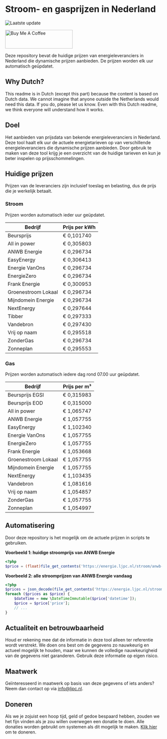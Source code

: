 # Stroom- en gasprijzen in Nederland

![Laatste update](https://img.shields.io/badge/laatste%20update-2023--07--09%2001%3A00%20CET-brightgreen)

<a href="https://www.buymeacoffee.com/Lars-" target="_blank"><img src="https://cdn.buymeacoffee.com/buttons/v2/default-orange.png" alt="Buy Me A Coffee" height="60" style="height: 60px !important;width: 217px !important;" ></a>

Deze repository bevat de huidige prijzen van energieleveranciers in Nederland die dynamische prijzen aanbieden. De prijzen worden elk uur automatisch geüpdatet.

## Why Dutch?

This readme is in Dutch (except this part) because the content is based on Dutch data. We cannot imagine that anyone outside the Netherlands would need this data. If you do, please let us know. Even with this Dutch readme, we think
everyone will understand how it works.

## Doel

Het aanbieden van prijsdata van bekende energieleveranciers in Nederland. Deze tool haalt elk uur de actuele energietarieven op van verschillende energieleveranciers die dynamische prijzen aanbieden. Door gebruik te maken van deze tool
krijg je een overzicht van de huidige tarieven en kun je beter inspelen op prijsschommelingen.

## Huidige prijzen

Prijzen van de leveranciers zijn inclusief toeslag en belasting, dus de prijs die je werkelijk betaalt.

### Stroom

Prijzen worden automatisch ieder uur geüpdatet.

 Bedrijf | Prijs per kWh 
---------|---------------
Beursprijs | € 0,101740
All in power | € 0,305803
ANWB Energie | € 0,296734
EasyEnergy | € 0,306413
Energie VanOns | € 0,296734
EnergieZero | € 0,296734
Frank Energie | € 0,300953
Groenestroom Lokaal | € 0,296734
Mijndomein Energie | € 0,296734
NextEnergy | € 0,297644
Tibber | € 0,297333
Vandebron | € 0,297430
Vrij op naam | € 0,295518
ZonderGas | € 0,296734
Zonneplan | € 0,295553


### Gas

Prijzen worden automatisch iedere dag rond 07.00 uur geüpdatet.

 Bedrijf | Prijs per m³ 
---------|--------------
Beursprijs EGSI | € 0,315983
Beursprijs EOD | € 0,315000
All in power | € 1,065747
ANWB Energie | € 1,057755
EasyEnergy | € 1,102340
Energie VanOns | € 1,057755
EnergieZero | € 1,057755
Frank Energie | € 1,053668
Groenestroom Lokaal | € 1,057755
Mijndomein Energie | € 1,057755
NextEnergy | € 1,103435
Vandebron | € 1,081616
Vrij op naam | € 1,054857
ZonderGas | € 1,057755
Zonneplan | € 1,054997


## Automatisering

Door deze repository is het mogelijk om de actuele prijzen in scripts te gebruiken.

**Voorbeeld 1: huidige stroomprijs van ANWB Energie**

```php
<?php
$price = (float)file_get_contents('https://energie.ljpc.nl/stroom/anwb-energie-nu.txt');

```

**Voorbeeld 2: alle stroomprijzen van ANWB Energie vandaag**

```php
<?php
$prices = json_decode(file_get_contents('https://energie.ljpc.nl/stroom/all-in-power-vandaag.json'),true);
foreach ($prices as $price) {
    $dateTime = new \DateTimeImmutable($price['datetime']);
    $price = $price['price'];
    // ...
}
```

## Actualiteit en betrouwbaarheid

Houd er rekening mee dat de informatie in deze tool alleen ter referentie wordt verstrekt. We doen ons best om de gegevens zo nauwkeurig en actueel mogelijk te houden, maar we kunnen de volledige nauwkeurigheid van de gegevens niet
garanderen. Gebruik deze informatie op eigen risico.

## Maatwerk

Geïnteresseerd in maatwerk op basis van deze gegevens of iets anders? Neem dan contact op
via [info@ljpc.nl](mailto:info@ljpc.nl?subject=Energie%20prijzen).

## Doneren

Als we je zojuist een hoop tijd, geld of gedoe bespaard hebben, zouden we het fijn vinden als je zou willen overwegen een
donatie te doen. Alle donaties worden gebruikt om systemen als dit mogelijk te
maken. [Klik hier](https://www.buymeacoffee.com/Lars-) om te doneren.
